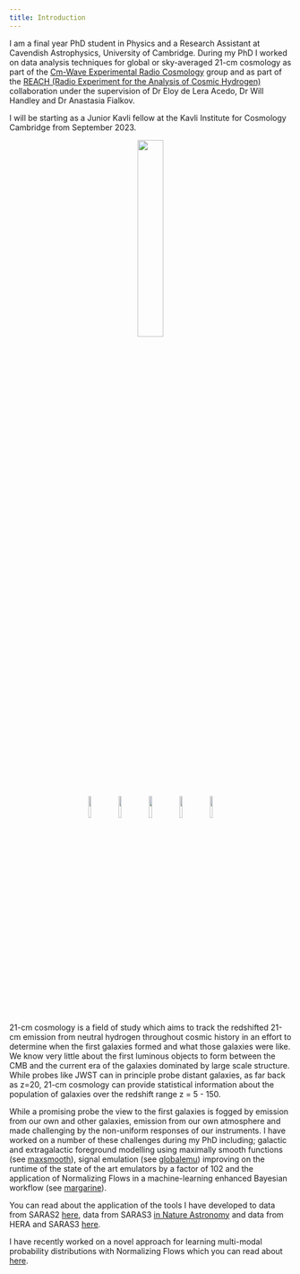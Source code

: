 ```yaml
---
title: Introduction
---
```


I am a final year PhD student in Physics and a Research Assistant at Cavendish Astrophysics,
University of Cambridge. 
During my PhD I worked on data analysis techniques for global or sky-averaged 21-cm cosmology
as part of the
[Cm-Wave Experimental Radio Cosmology](https://cavendishcmwavecosmology.weebly.com/) group and as part of the
[REACH (Radio Experiment for the Analysis of Cosmic Hydrogen)](https://www.astro.phy.cam.ac.uk/research/research-projects/reach/reach)
collaboration under the
supervision of Dr Eloy de Lera Acedo, Dr Will Handley and Dr Anastasia Fialkov.

I will be starting as a Junior Kavli fellow at the Kavli Institute for Cosmology
Cambridge from September 2023.


<center><img src="{{ site.url }}/assets/portrait.jpg" width="30%" alt-text="Portrait image"></center>

<center>
<a href='https://arxiv.org/search/?searchtype=author&query=Bevins%2C+H+T+J'><img src="{{ site.url }}/assets/arxiv.png" width="10%" alt-text="arXiv Link"></a>
<a href='https://github.com/htjb'><img src="{{ site.url }}/assets/github_logo.png" width="10%" alt-text="Github Link"></a>
<a href='https://www.linkedin.com/in/harry-bevins-641a6512a/'><img src="{{ site.url }}/assets/linkedin.png" width="10%" alt-text="Linkedin Link"></a>
<a href='https://ui.adsabs.harvard.edu/search/q=author%3A%22Bevins%2C%20H.%20T.%20J.%22&sort=date%20desc%2C%20bibcode%20desc&p_=0'><img src="{{ site.url }}/assets/ads.png" width="10%" alt-text="ADS Link"></a>
<a href='https://publons.com/researcher/5239833/harry-bevins/'><img src="{{ site.url }}/assets/publons.png" width="10%" alt-text="Publons Link"></a>
</center>


21-cm cosmology is a field of study which aims to track the redshifted 21-cm
emission from neutral hydrogen throughout cosmic history in an effort to
determine when the first galaxies formed and what those galaxies were like. We know
very little about the first luminous objects to form between the CMB and the current
era of the galaxies dominated by large scale structure. While probes like JWST
can in principle probe distant galaxies, as far back as z=20, 21-cm cosmology can
provide statistical information about the population of galaxies over the redshift range
z = 5 - 150.

While a promising probe the view to the first
galaxies is fogged by emission from our own and other galaxies, emission from our own atmosphere
and made challenging by the non-uniform responses of our instruments. I have worked on a
number of these challenges during my PhD including; galactic and extragalactic foreground modelling using maximally smooth
functions (see [maxsmooth](https://github.com/htjb/maxsmooth)), signal emulation 
(see [globalemu](https://github.com/htjb/globalemu)) improving on the runtime of the state of the
art emulators by a factor of 102 and the application of Normalizing Flows in 
a machine-learning enhanced Bayesian workflow (see [margarine](https://github.com/htjb/margarine)).


You can read about the application of the tools I have developed to data from SARAS2 [here](10.1093/mnras/stac1158),
data from SARAS3 [in Nature Astronomy](10.1038/s41550-022-01825-6) and data from 
HERA and SARAS3 [here](10.48550/arXiv.2301.03298).

I have recently worked on a novel approach for learning multi-modal probability distributions with
Normalizing Flows which you can read about [here](https://arxiv.org/abs/2305.02930).